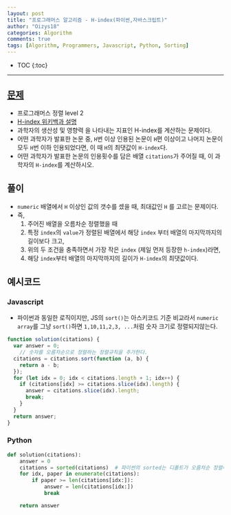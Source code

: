 ```yaml
---
layout: post
title: "프로그래머스 알고리즘 - H-index(파이썬,자바스크립트)"
author: "Oizys18"
categories: Algorithm
comments: true
tags: [Algorithm, Programmers, Javascript, Python, Sorting]
---
```


* TOC
{:toc}
* * *

## [문제](https://programmers.co.kr/learn/courses/30/lessons/42747)

- 프로그래머스 정렬 level 2
- [H-index 위키백과 설명](https://en.wikipedia.org/wiki/H-index)
- 과학자의 생산성 및 영향력 을 나타내는 지표인 H-index를 계산하는 문제이다.
- 어떤 과학자가 발표한 논문 중, `H`번 이상 인용된 논문이 `H`편 이상이고 나머지 논문이 모두 `H`번 이하 인용되었다면, 이 때 `H`의 최댓값이 `H-index`다.
- 어떤 과학자가 발표한 논문의 인용횟수를 담은 배열 `citations`가 주어질 때, 이 과학자의 `H-index`를 계산하시오.

## 풀이
- `numeric` 배열에서 `H` 이상인 값의 갯수를 셌을 때, 최대값인 `H` 를 고르는 문제이다. 
- 즉, 
    1. 주어진 배열을 오름차순 정렬했을 때 
    2. 특정 `index`의 `value`가 정렬된 배열에서 해당 `index` 부터 배열의 마지막까지의 길이보다 크고, 
    3. 위의 두 조건을 충족하면서 가장 작은 `index` (제일 먼저 등장한 `h-index`)라면, 
    4. 해당 `index`부터 배열의 마지막까지의 길이가 `H-index`의 최댓값이다. 


## 예시코드

### Javascript
- 파이썬과 동일한 로직이지만, JS의 `sort()`는 아스키코드 기준 비교라서 `numeric array`를 그냥 `sort()`하면 `1,10,11,2,3, ...`처럼 숫자 크기로 정렬되지않는다.

```javascript
function solution(citations) {
  var answer = 0;
    // 숫자를 오름차순으로 정렬하는 정렬규칙을 추가한다. 
  citations = citations.sort(function (a, b) { 
    return a - b;
  });
  for (let idx = 0; idx < citations.length + 1; idx++) {
    if (citations[idx] >= citations.slice(idx).length) {
      answer = citations.slice(idx).length;
      break;
    }
  }
  return answer;
}
```

### Python

```python
def solution(citations):
    answer = 0
    citations = sorted(citations)  # 파이썬의 sorted는 디폴트가 오름차순 정렬이다. 
    for idx, paper in enumerate(citations):
        if paper >= len(citations[idx:]):
            answer = len(citations[idx:])
            break

    return answer
```
